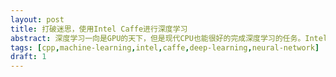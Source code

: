 ```yaml
---
layout: post
title: 打破迷思，使用Intel Caffe进行深度学习
abstract: 深度学习一向是GPU的天下，但是现代CPU也能很好的完成深度学习的任务。Intel对开源版本的Caffe进行优化，使其在服务器的CPU上能跑到K40的吞吐量。本篇文章一步步的介绍如何使用Intel Caffe对ImageNet数据集进行深度学习。
tags: [cpp,machine-learning,intel,caffe,deep-learning,neural-network]
draft: 1
---
```

